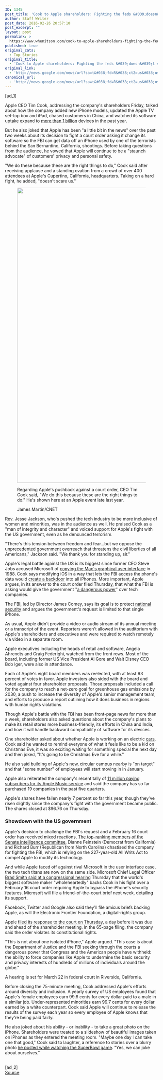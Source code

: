 ```yaml
---
ID: 1345
post_title: 'Cook to Apple shareholders: Fighting the feds &#039;doesn&#039;t scare us&#039; &#8211; CNET'
author: Staff Writer
post_date: 2016-02-26 20:57:10
post_excerpt: ""
layout: post
permalink: >
  https://www.whenitson.com/cook-to-apple-shareholders-fighting-the-feds-doesnt-scare-us-cnet/
published: true
original_cats:
  - Top Stories
original_title:
  - 'Cook to Apple shareholders: Fighting the feds &#039;doesn&#039;t scare us&#039; - CNET'
original_link:
  - 'http://news.google.com/news/url?sa=t&#038;fd=R&#038;ct2=us&#038;usg=AFQjCNG1A04w7jEgBNiA2kxpwy0NodxwAA&#038;clid=c3a7d30bb8a4878e06b80cf16b898331&#038;cid=52779051648684&#038;ei=zrvQVqiEFsPEhAHu26LQAQ&#038;url=http://www.cnet.com/uk/news/apple-meets-shareholders-amid-constitutional-fight-with-the-fbi-and-us-government/'
canonical_url:
  - 'http://news.google.com/news/url?sa=t&#038;fd=R&#038;ct2=us&#038;usg=AFQjCNG1A04w7jEgBNiA2kxpwy0NodxwAA&#038;clid=c3a7d30bb8a4878e06b80cf16b898331&#038;cid=52779051648684&#038;ei=zrvQVqiEFsPEhAHu26LQAQ&#038;url=http://www.cnet.com/uk/news/apple-meets-shareholders-amid-constitutional-fight-with-the-fbi-and-us-government/'
---
```

 [ad_1]
<br><div data-use-autolinker="true" readability="136.51591289782"><p>Apple CEO Tim Cook, addressing the company's shareholders Friday, talked about how the company added new iPhone models, updated the Apple TV set-top box and iPad, chased customers in China, and watched its software uptake expand to <a href="http://www.cnet.com/news/apples-tim-cook-speaks-6-things-you-need-to-know/">more than 1 billion</a> devices in the past year.</p><p>But he also joked that Apple has been "a little bit in the news" over the past two weeks about its decision to fight a court order asking it change its software so the FBI can get data off an iPhone used by one of the terrorists behind the San Bernardino, California, shootings. Before taking questions from the audience, he vowed that Apple will continue to be a "staunch advocate" of customers' privacy and personal safety.</p><p>"We do these because these are the right things to do," Cook said after receiving applause and a standing ovation from a crowd of over 400 attendees at Apple's Cupertino, California, headquarters. Taking on a hard fight, he added, "doesn't scare us."</p><figure class="image image-full-width&#10;                pull-none  &#10;                " section="shortcodeImage"><span class="imageContainer"><span itemprop="image" itemscope="" itemtype="https://schema.org/ImageObject"><img src="http://www.whenitson.com/wp-content/uploads/2016/02/Cook-to-Apple-shareholders-Fighting-the-feds-039doesn039t-scare-us039-CNET.jpg" class="" alt="" height="auto" width="970"/><meta itemprop="url" content="http://www.whenitson.com/wp-content/uploads/2016/02/Cook-to-Apple-shareholders-Fighting-the-feds-039doesn039t-scare-us039-CNET.jpg"/><meta itemprop="height" content="auto"/><meta itemprop="width" content="970"/></span></span><figcaption readability="2.5"><span class="caption" readability="5"><p>Regarding Apple's pushback against a court order, CEO Tim Cook said, "We do this because these are the right things to do." He's shown here at an Apple event late last year.</p></span><span class="credit">
                                            James Martin/CNET
                                        </span></figcaption></figure><p> Rev. Jesse Jackson, who's pushed the tech industry to be more inclusive of women and minorities, was in the audience as well. He praised Cook as a "man of integrity and character" and voiced support for Apple's fight with the US government, even as he denounced terrorism. </p><p>"There's this tension between freedom and fear...but we oppose the unprecedented government overreach that  threatens the civil liberties of all Americans," Jackson said. "We thank you for standing up, sir."  </p><p> Apple's legal battle against the US is its biggest since former CEO Steve Jobs accused Microsoft of <a href="https://en.wikipedia.org/wiki/Apple_Computer,_Inc._v._Microsoft_Corp." target="_blank" data-component="externalLink">copying the Mac's graphical user interface</a> in 1988. Cook says modifying iOS in a way that lets the FBI access the phone's data would <a href="http://www.cnet.com/news/tim-cook-apple-fbi-iphone-backdoor-terrorists-san-bernardino/">create a backdoor</a> into all iPhones. More important, Apple argues, in its answer to the court order filed Thursday, that what the FBI is asking would give the government "<a href="http://www.cnet.com/news/apple-iphone-fight-cites-first-amendment-constitution-versus-fbi/" data-vanity-rewritten="true">a dangerous power</a>" over tech companies.</p><p>  	The FBI, led by Director James Comey, says its goal is to protect <a href="http://www.cnet.com/news/apple-versus-the-fbi-why-the-lowest-priced-iphone-has-the-us-in-a-tizzy-faq/">national security</a> and argues the government's request is limited to that single iPhone.</p><p> As usual, Apple didn't provide a video or audio stream of its annual meeting or a transcript of the event. Reporters weren't allowed in the auditorium with Apple's shareholders and executives and were required to watch remotely via video in a separate room.</p><p> Apple executives including the heads of retail and software, Angela Ahrendts and Craig Federighi, watched from the front rows. Most of the board, including former US Vice President Al Gore and Walt Disney CEO Bob Iger, were also in attendance.</p><p> Each of Apple's eight board members was reelected, with at least 93 percent of votes in favor. Apple investors also sided with the board and voted against four shareholder proposals. Those proposals included a call for the company to reach a net-zero goal for greenhouse gas emissions by 2030, a push to increase the diversity of Apple's senior management team, and efforts to produce a report outlining how it does business in regions with human rights violations.</p><p> Though Apple's battle with the FBI has been front-page news for more than a week, shareholders also asked questions about the company's plans to make its retail stores more business-friendly, its efforts in China and India, and how it will handle backward compatibility of software for its devices. </p><p>One shareholder asked about whether Apple is working on an electric <a href="http://www.cnet.com/uk/topics/car-tech/" data-is-autolink="true">cars</a>. Cook said he wanted to remind everyone of what it feels like to be a kid on Christmas Eve, it was so exciting waiting for something special the next day and then joked,  "It's going to be Christmas Eve for a while."  </p><p>He also said building of Apple's new, circular campus nearby is "on target" and that "some number" of employees will start moving in in January. </p><p> Apple also reiterated the company's recent tally of <a href="http://www.cnet.com/news/apple-music-gains-subscribers-at-a-fast-clip/">11 million paying subscribers for its Apple Music service</a> and said the company has so far purchased 19 companies in the past five quarters.</p><p> Apple's shares have fallen nearly 7 percent so far this year, though they've risen slightly since the company's fight with the government became public. The shares closed at $96.76 on Thursday.</p><h3>Showdown with the US government</h3><p>  	Apple's decision to challenge the FBI's request and a February 16 court order has received mixed reactions. <a href="http://www.bloomberg.com/politics/articles/2016-02-23/apple-fbi-row-spurs-senate-move-to-force-encrypted-data-access" target="_blank" data-component="externalLink">The top-ranking members of the Senate intelligence committee</a>, Dianne Feinstein (Democrat from California) and Richard Burr (Republican from North Carolina) chastised the company for fighting the FBI, which is relying on the 227-year-old All Writs Act to compel Apple to modify its technology.</p><p>  	And while Apple faced off against rival Microsoft in the user interface case, the two tech titans are now on the same side. Microsoft Chief Legal Officer <a href="http://www.seattletimes.com/business/technology/microsoft-takes-apples-side-in-iphone-dispute-with-fbi/" target="_blank" data-component="externalLink">Brad Smith said at a congressional hearing</a> Thursday that the world's biggest software maker "wholeheartedly" backs Cook in his fight over a February 16 court order requiring Apple to bypass the iPhone's security features. Microsoft will file a friend-of-the-court brief next week, detailing its support.</p><p>  	Facebook, Twitter and Google also said they'll file amicus briefs backing Apple, as will the Electronic Frontier Foundation, a digital-rights group.</p><p>  	Apple <a href="http://www.cnet.com/news/apple-iphone-fight-cites-first-amendment-constitution-versus-fbi/">filed its response to the court on Thursday</a>, a day before it was due and ahead of the shareholder meeting. In the 65-page filing, the company said the order violates its constitutional rights.</p><p>  	"This is not about one isolated iPhone," Apple argued. "This case is about the Department of Justice and the FBI seeking through the courts a dangerous power that Congress and the American people have withheld: the ability to force companies like Apple to undermine the basic security and privacy interests of hundreds of millions of individuals around the globe."</p><p>  	A hearing is set for March 22 in federal court in Riverside, California.</p><p>Before closing the 75-minute meeting, Cook addressed Apple's efforts around diversity and inclusion. A yearly survey of US employees found that Apple's female employees earn 99.6 cents for every dollar paid to a male in a similar job. Under-represented minorities earn 99.7 cents for every dollar earned by a white counterpart. Cook said Apple will continue to release the results of the survey each year so every employee of Apple knows that they're being paid fairly.</p><p>He also joked about his ability - or inability - to take a great photo on the iPhone. Shareholders were treated to a slideshow of beautiful images taken on iPhones as they entered the meeting room. "Maybe one day I can take one that good," Cook said to laughter, a reference to stories over a blurry photo <a href="http://www.cnet.com/news/tim-cooks-blurry-iphone-super-bowl-photo-stuns-world/">he posted while watching the SuperBowl game</a>. "Yes, we can joke about ourselves."</p></div>
<br>[ad_2]
<br><a href="http://news.google.com/news/url?sa=t&#038;fd=R&#038;ct2=us&#038;usg=AFQjCNG1A04w7jEgBNiA2kxpwy0NodxwAA&#038;clid=c3a7d30bb8a4878e06b80cf16b898331&#038;cid=52779051648684&#038;ei=zrvQVqiEFsPEhAHu26LQAQ&#038;url=http://www.cnet.com/uk/news/apple-meets-shareholders-amid-constitutional-fight-with-the-fbi-and-us-government/">Source </a>
